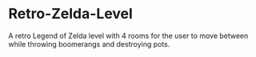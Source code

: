 # Retro-Zelda-Level
A retro Legend of Zelda level with 4 rooms for the user to move between while throwing boomerangs and destroying pots.
